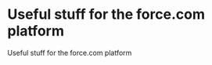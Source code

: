 Useful stuff for the force.com platform
=======================================

Useful stuff for the force.com platform
